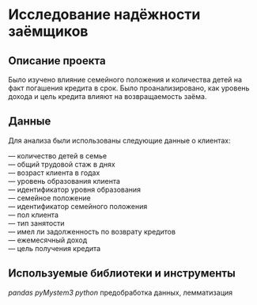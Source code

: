 # Исследование надёжности заёмщиков

## Описание проекта

Было изучено влияние семейного положения и количества детей на факт погашения кредита в срок. Было проанализировано, как уровень дохода и цель кредита влияют на возвращаемость заёма.

## Данные

Для анализа были использованы следующие данные о клиентах:

— количество детей в семье  
— общий трудовой стаж в днях  
— возраст клиента в годах  
— уровень образования клиента  
— идентификатор уровня образования  
— семейное положение  
— идентификатор семейного положения  
— пол клиента  
— тип занятости  
— имел ли задолженность по возврату кредитов  
— ежемесячный доход  
— цель получения кредита  

## Используемые библиотеки и инструменты
*pandas* *pyMystem3* *python* предобработка данных, лемматизация
